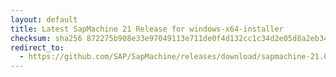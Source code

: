 ```yaml
---
layout: default
title: Latest SapMachine 21 Release for windows-x64-installer
checksum: sha256 872275b908e33e97049113e711de0f4d132cc1c34d2e05d8a2eb34241d910acf
redirect_to:
  - https://github.com/SAP/SapMachine/releases/download/sapmachine-21.0.5/sapmachine-jre-21.0.5_windows-x64_bin.msi
---
```

